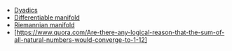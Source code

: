 * [Dyadics](https://en.wikipedia.org/wiki/Dyadics)
* [Differentiable manifold](https://en.wikipedia.org/wiki/Differentiable_manifold#Definition)
* [Riemannian manifold](https://en.wikipedia.org/wiki/Riemannian_manifold)
* [https://www.quora.com/Are-there-any-logical-reason-that-the-sum-of-all-natural-numbers-would-converge-to-1-12]
